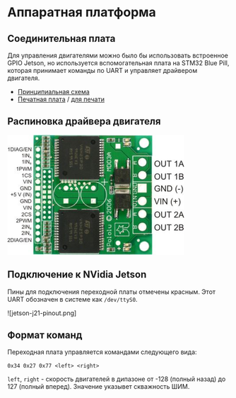 # Аппаратная платформа

## Соединительная плата
Для управления двигателями можно было бы использовать встроенное GPIO Jetson, но используется вспомогательная плата на STM32 Blue Pill, которая принимает команды по UART и управляет драйвером двигателя.

- [Принципиальная схема](Connection-board-schematics.png)
- [Печатная плата](Connection-board-pcb.png) / [для печати](Connection-board-pcb-black.png)


## Распиновка драйвера двигателя
![](md03a.jpg)

## Подключение к NVidia Jetson
Пины для подключения переходной платы отмечены красным. Этот UART обозначен в системе как `/dev/ttyS0`.

![jetson-j21-pinout.png]

## Формат команд
Переходная плата управляется командами следующего вида:

```
0x34 0x27 0x77 <left> <right>
```
`left`, `right` - скорость двигателей в дипазоне от -128 (полный назад) до 127 (полный вперед). Значение указывет скважность ШИМ. 